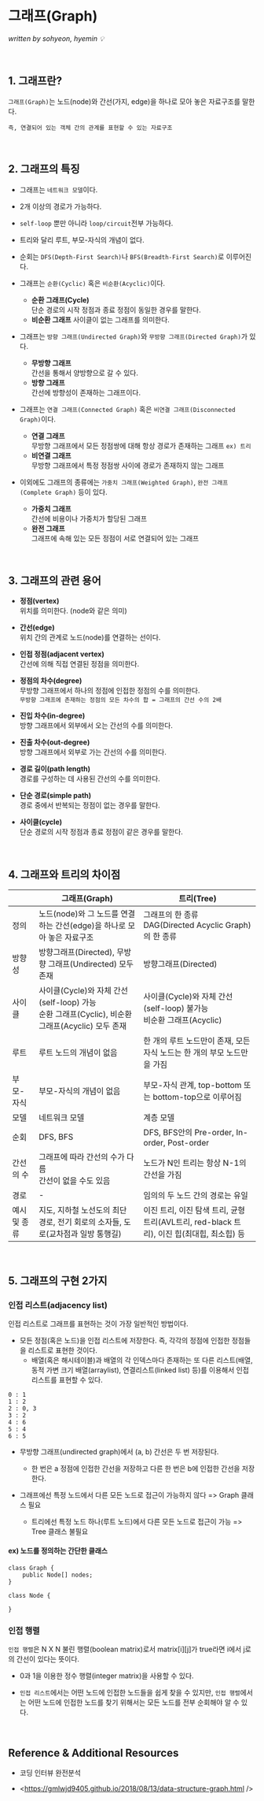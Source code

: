 # 그래프(Graph)
*written by sohyeon, hyemin 💡*

<br>

## 1. 그래프란?
  
`그래프(Graph)`는 노드(node)와 간선(가지, edge)을 하나로 모아 놓은 자료구조를 말한다.  
  
`즉, 연결되어 있는 객체 간의 관계를 표현할 수 있는 자료구조`

  <br>
  
## 2. 그래프의 특징
  
* 그래프는 `네트워크 모델`이다.  

* 2개 이상의 경로가 가능하다.  

* `self-loop` 뿐만 아니라 `loop/circuit`전부 가능하다.  

* 트리와 달리 루트, 부모-자식의 개념이 없다.  

* 순회는 `DFS(Depth-First Search)`나 `BFS(Breadth-First Search)`로 이루어진다.  

* 그래프는 `순환(Cyclic)` 혹은 `비순환(Acyclic)`이다.  
    * **순환 그래프(Cycle)**  
    단순 경로의 시작 정점과 종료 정점이 동일한 경우를 말한다.
    * **비순환 그래프**
    사이클이 없는 그래프를 의미한다.

* 그래프는 `방향 그래프(Undirected Graph)`와 `무방향 그래프(Directed Graph)`가 있다.  
    * **무방향 그래프**   
    간선을 통해서 양방향으로 갈 수 있다.  
    * **방향 그래프**  
    간선에 방향성이 존재하는 그래프이다. 
        
* 그래프는 `연결 그래프(Connected Graph)` 혹은 `비연결 그래프(Disconnected Graph)`이다.  
    * **연결 그래프**  
    무방향 그래프에서 모든 정점쌍에 대해 항상 경로가 존재하는 그래프  `ex) 트리`  
    * **비연결 그래프**  
    무방향 그래프에서 특정 정점쌍 사이에 경로가 존재하지 않는 그래프  

* 이외에도 그래프의 종류에는 `가중치 그래프(Weighted Graph)`, `완전 그래프(Complete Graph)` 등이 있다.  
    * **가중치 그래프**  
    간선에 비용이나 가중치가 할당된 그래프   
    * **완전 그래프**  
    그래프에 속해 있는 모든 정점이 서로 연결되어 있는 그래프  
        
<br>

## 3. 그래프의 관련 용어
  
* **정점(vertex)**  
위치를 의미한다. (node와 같은 의미)

* **간선(edge)**  
위치 간의 관계로 노드(node)를 연결하는 선이다.  

* **인접 정점(adjacent vertex)**  
간선에 의해 직접 연결된 정점을 의미한다.  

* **정점의 차수(degree)**  
무방향 그래프에서 하나의 정점에 인접한 정점의 수를 의미한다.  
`무방향 그래프에 존재하는 정점의 모든 차수의 합 = 그래프의 간선 수의 2배`

* **진입 차수(in-degree)**  
방향 그래프에서 외부에서 오는 간선의 수를 의미한다.  

* **진출 차수(out-degree)**  
방향 그래프에서 외부로 가는 간선의 수를 의미한다.  

* **경로 길이(path length)**  
경로를 구성하는 데 사용된 간선의 수를 의미한다.  

* **단순 경로(simple path)**  
경로 중에서 반복되는 정점이 없는 경우를 말한다.  

* **사이클(cycle)**  
단순 경로의 시작 정점과 종료 정점이 같은 경우를 말한다.  

<br>

## 4. 그래프와 트리의 차이점
  
|    | 그래프(Graph) | 트리(Tree) |  
| -------------------- | -------------------- | -------------------- |  
| 정의 | 노드(node)와 그 노드를 연결하는 간선(edge)을 하나로 모아 놓은 자료구조 | 그래프의 한 종류<br>DAG(Directed Acyclic Graph)의 한 종류 |  
| 방향성 | 방향그래프(Directed), 무방향 그래프(Undirected) 모두 존재 | 방향그래프(Directed) |  
| 사이클 | 사이클(Cycle)와 자체 간선(self-loop) 가능<br>순환 그래프(Cyclic), 비순환 그래프(Acyclic) 모두 존재 | 사이클(Cycle)와 자체 간선(self-loop) 불가능<br>비순환 그래프(Acyclic) |  
| 루트 | 루트 노드의 개념이 없음 | 한 개의 루트 노드만이 존재, 모든 자식 노드는 한 개의 부모 노드만을 가짐 |  
| 부모-자식 | 부모-자식의 개념이 없음 | 부모-자식 관계, top-bottom 또는 bottom-top으로 이루어짐 |  
| 모델 | 네트워크 모델 | 계층 모델 |  
| 순회 | DFS, BFS | DFS, BFS안의 Pre-order, In-order, Post-order | 
| 간선의 수 | 그래프에 따라 간선의 수가 다름<br>간선이 없을 수도 있음 | 노드가 N인 트리는 항상 N-1의 간선을 가짐 |  
| 경로 | - | 임의의 두 노드 간의 경로는 유일 |  
| 예시 및 종류 | 지도, 지하철 노선도의 최단 경로, 전기 회로의 소자들, 도로(교차점과 일방 통행길) | 이진 트리, 이진 탐색 트리, 균형 트리(AVL트리, red-black 트리), 이진 힙(최대힙, 최소힙) 등 |  

<br> 

## 5. 그래프의 구현 2가지
### 인접 리스트(adjacency list)
인접 리스트로 그래프를 표현하는 것이 가장 일반적인 방법이다.  
  
* 모든 정점(혹은 노드)을 인접 리스트에 저장한다.  즉, 각각의 정점에 인접한 정점들을 리스트로 표현한 것이다.  
    * 배열(혹은 해시테이블)과 배열의 각 인덱스마다 존재하는 또 다른 리스트(배열, 동적 가변 크기 배열(arraylist), 연결리스트(linked list) 등)를 이용해서 인접 리스트를 표현할 수 있다.  
```
0 : 1
1 : 2
2 : 0, 3
3 : 2
4 : 6
5 : 4
6 : 5
```
  
* 무방향 그래프(undirected graph)에서 (a, b) 간선은 두 번 저장된다. 
    * 한 번은 a 정점에 인접한 간선을 저장하고 다른 한 번은 b에 인접한 간선을 저장한다.  

* 그래프에선 특정 노드에서 다른 모든 노드로 접근이 가능하지 않다 => Graph 클래스 필요
    * 트리에선 특정 노드 하나(루트 노드)에서 다른 모든 노드로 접근이 가능 => Tree 클래스 불필요
    
#### ex) 노드를 정의하는 간단한 클래스
```
class Graph {
    public Node[] nodes;
}

class Node {

}
```
  
### 인접 행렬
`인접 행렬`은 N X N 불린 행렬(boolean matrix)로서 matrix[i][j]가 true라면 i에서 j로의 간선이 있다는 뜻이다.  
  
* 0과 1을 이용한 정수 행렬(integer matrix)을 사용할 수 있다.  
  
* `인접 리스트`에서는 어떤 노드에 인접한 노드들을 쉽게 찾을 수 있지만, `인접 행렬`에서는 어떤 노드에 인접한 노드를 찾기 위해서는 모든 노드를 전부 순회해야 알 수 있다.  

<br>

## Reference & Additional Resources
* 코딩 인터뷰 완전분석 

* <https://gmlwjd9405.github.io/2018/08/13/data-structure-graph.html />

